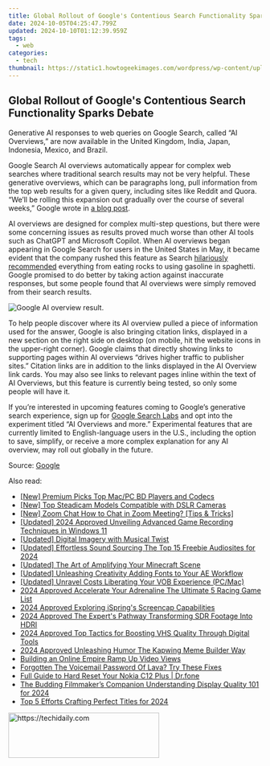```yaml
---
title: Global Rollout of Google's Contentious Search Functionality Sparks Debate
date: 2024-10-05T04:25:47.799Z
updated: 2024-10-10T01:12:39.959Z
tags:
  - web
categories:
  - tech
thumbnail: https://static1.howtogeekimages.com/wordpress/wp-content/uploads/2024/08/google-ai-overviews-webpage-on-phone.jpg
---
```


## Global Rollout of Google's Contentious Search Functionality Sparks Debate

Generative AI responses to web queries on Google Search, called “AI Overviews,” are now available in the United Kingdom, India, Japan, Indonesia, Mexico, and Brazil.

 Google Search AI overviews automatically appear for complex web searches where traditional search results may not be very helpful. These generative overviews, which can be paragraphs long, pull information from the top web results for a given query, including sites like Reddit and Quora. “We’ll be rolling this expansion out gradually over the course of several weeks,” Google wrote in [a blog post](http://blog.google/products/search/new-ways-to-connect-to-the-web-with-ai-overviews/).

 AI overviews are designed for complex multi-step questions, but there were some concerning issues as results proved much worse than other AI tools such as ChatGPT and Microsoft Copilot. When AI overviews began appearing in Google Search for users in the United States in May, it became evident that the company rushed this feature as Search [hilariously recommended](https://fox-access.techidaily.com/updated-conquer-gopro-time-lapse-video-creation-like-a-pro/) everything from eating rocks to using gasoline in spaghetti. Google promised to do better by taking action against inaccurate responses, but some people found that AI overviews were simply removed from their search results.

![Google AI overview result.](https://static1.howtogeekimages.com/wordpress/wp-content/uploads/2024/08/ksnip_20240810-205145.png) 

 To help people discover where its AI overview pulled a piece of information used for the answer, Google is also bringing citation links, displayed in a new section on the right side on desktop (on mobile, hit the website icons in the upper-right corner). Google claims that directly showing links to supporting pages within AI overviews “drives higher traffic to publisher sites.” Citation links are in addition to the links displayed in the AI Overview link cards. You may also see links to relevant pages inline within the text of AI Overviews, but this feature is currently being tested, so only some people will have it.

 If you’re interested in upcoming features coming to Google’s generative search experience, sign up for [Google Search Labs](https://labs.google.com/search/install) and opt into the experiment titled “AI Overviews and more.” Experimental features that are currently limited to English-language users in the U.S., including the option to save, simplify, or receive a more complex explanation for any AI overview, may roll out globally in the future.

 Source: [Google](https://blog.google/products/search/new-ways-to-connect-to-the-web-with-ai-overviews/)

<ins class="adsbygoogle"
     style="display:block"
     data-ad-format="autorelaxed"
     data-ad-client="ca-pub-7571918770474297"
     data-ad-slot="1223367746"></ins>

<ins class="adsbygoogle"
     style="display:block"
     data-ad-client="ca-pub-7571918770474297"
     data-ad-slot="8358498916"
     data-ad-format="auto"
     data-full-width-responsive="true"></ins>

<span class="atpl-alsoreadstyle">Also read:</span>
<div><ul>
<li><a href="https://fox-boxes.techidaily.com/new-premium-picks-top-macpc-bd-players-and-codecs/"><u>[New] Premium Picks Top Mac/PC BD Players and Codecs</u></a></li>
<li><a href="https://some-skills.techidaily.com/new-top-steadicam-models-compatible-with-dslr-cameras/"><u>[New] Top Steadicam Models Compatible with DSLR Cameras</u></a></li>
<li><a href="https://visual-screen-recording.techidaily.com/new-zoom-chat-how-to-chat-in-zoom-meeting-tips-and-tricks/"><u>[New] Zoom Chat How to Chat in Zoom Meeting? [Tips & Tricks]</u></a></li>
<li><a href="https://screen-sharing-recording.techidaily.com/updated-2024-approved-unveiling-advanced-game-recording-techniques-in-windows-11/"><u>[Updated] 2024 Approved Unveiling Advanced Game Recording Techniques in Windows 11</u></a></li>
<li><a href="https://article-knowledge.techidaily.com/updated-digital-imagery-with-musical-twist/"><u>[Updated] Digital Imagery with Musical Twist</u></a></li>
<li><a href="https://facebook-record-videos.techidaily.com/updated-effortless-sound-sourcing-the-top-15-freebie-audiosites-for-2024/"><u>[Updated] Effortless Sound Sourcing The Top 15 Freebie Audiosites for 2024</u></a></li>
<li><a href="https://some-skills.techidaily.com/updated-the-art-of-amplifying-your-minecraft-scene/"><u>[Updated] The Art of Amplifying Your Minecraft Scene</u></a></li>
<li><a href="https://some-skills.techidaily.com/updated-unleashing-creativity-adding-fonts-to-your-ae-workflow/"><u>[Updated] Unleashing Creativity Adding Fonts to Your AE Workflow</u></a></li>
<li><a href="https://some-skills.techidaily.com/updated-unravel-costs-liberating-your-vob-experience-pcmac/"><u>[Updated] Unravel Costs Liberating Your VOB Experience (PC/Mac)</u></a></li>
<li><a href="https://remote-screen-capture.techidaily.com/2024-approved-accelerate-your-adrenaline-the-ultimate-5-racing-game-list/"><u>2024 Approved Accelerate Your Adrenaline The Ultimate 5 Racing Game List</u></a></li>
<li><a href="https://screen-activity-recording.techidaily.com/2024-approved-exploring-isprings-screencap-capabilities/"><u>2024 Approved Exploring iSpring's Screencap Capabilities</u></a></li>
<li><a href="https://some-skills.techidaily.com/2024-approved-the-experts-pathway-transforming-sdr-footage-into-hdri/"><u>2024 Approved The Expert's Pathway Transforming SDR Footage Into HDRI</u></a></li>
<li><a href="https://some-skills.techidaily.com/2024-approved-top-tactics-for-boosting-vhs-quality-through-digital-tools/"><u>2024 Approved Top Tactics for Boosting VHS Quality Through Digital Tools</u></a></li>
<li><a href="https://some-skills.techidaily.com/2024-approved-unleashing-humor-the-kapwing-meme-builder-way/"><u>2024 Approved Unleashing Humor The Kapwing Meme Builder Way</u></a></li>
<li><a href="https://youtube-tips.techidaily.com/ing-an-online-empire-ramp-up-video-views/"><u>Building an Online Empire Ramp Up Video Views</u></a></li>
<li><a href="https://android-unlock.techidaily.com/forgotten-the-voicemail-password-of-lava-try-these-fixes-by-drfone-android/"><u>Forgotten The Voicemail Password Of Lava? Try These Fixes</u></a></li>
<li><a href="https://techidaily.com/full-guide-to-hard-reset-your-nokia-c12-plus-drfone-by-drfone-reset-android-reset-android/"><u>Full Guide to Hard Reset Your Nokia C12 Plus | Dr.fone</u></a></li>
<li><a href="https://some-skills.techidaily.com/the-budding-filmmakers-companion-understanding-display-quality-101-for-2024/"><u>The Budding Filmmaker’s Companion Understanding Display Quality 101 for 2024</u></a></li>
<li><a href="https://some-skills.techidaily.com/top-5-efforts-crafting-perfect-titles-for-2024/"><u>Top 5 Efforts Crafting Perfect Titles for 2024</u></a></li>
</ul></div>

<!-- affiliate ads begin -->
<a href="https://aligracehair.sjv.io/c/5597632/1868495/19272" target="_top" id="1868495">
  <img src="//a.impactradius-go.com/display-ad/19272-1868495" border="0" alt="https://techidaily.com" width="300" height="90"/>
</a>
<img height="0" width="0" src="https://aligracehair.sjv.io/i/5597632/1868495/19272" style="position:absolute;visibility:hidden;" border="0" />
<!-- affiliate ads end -->

